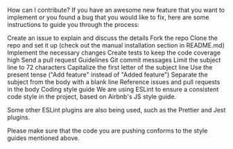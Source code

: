 How can I contribute?
If you have an awesome new feature that you want to implement or you found a bug that you would like to fix, here are some instructions to guide you through the process:

Create an issue to explain and discuss the details
Fork the repo
Clone the repo and set it up (check out the manual installation section in README.md)
Implement the necessary changes
Create tests to keep the code coverage high
Send a pull request
Guidelines
Git commit messages
Limit the subject line to 72 characters
Capitalize the first letter of the subject line
Use the present tense ("Add feature" instead of "Added feature")
Separate the subject from the body with a blank line
Reference issues and pull requests in the body
Coding style guide
We are using ESLint to ensure a consistent code style in the project, based on Airbnb's JS style guide.

Some other ESLint plugins are also being used, such as the Prettier and Jest plugins.

Please make sure that the code you are pushing conforms to the style guides mentioned above.